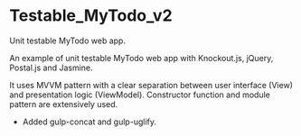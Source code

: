 # Testable_MyTodo_v2
Unit testable MyTodo web app.

An example of unit testable MyTodo web app with Knockout.js, jQuery, Postal.js and Jasmine.

It uses MVVM pattern with a clear separation between user interface (View) and presentation logic (ViewModel). Constructor function and module pattern are extensively used.

* Added gulp-concat and gulp-uglify.
